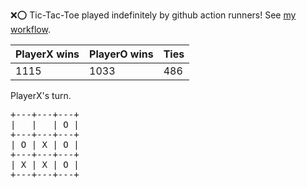 :x::o: Tic-Tac-Toe played indefinitely by github action runners! See [my workflow](.github/workflows/play.yaml).

|PlayerX wins|PlayerO wins|Ties|
|-|-|-|
|1115|1033|486|

PlayerX's turn.

<pre>
+---+---+---+
|   |   | O |
+---+---+---+
| O | X | O |
+---+---+---+
| X | X | O |
+---+---+---+
</pre>